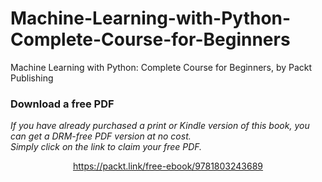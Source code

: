 # Machine-Learning-with-Python-Complete-Course-for-Beginners
Machine Learning with Python: Complete Course for Beginners, by Packt Publishing

### Download a free PDF

 <i>If you have already purchased a print or Kindle version of this book, you can get a DRM-free PDF version at no cost.<br>Simply click on the link to claim your free PDF.</i>
<p align="center"> <a href="https://packt.link/free-ebook/9781803243689">https://packt.link/free-ebook/9781803243689 </a> </p>